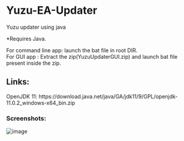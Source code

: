 # Yuzu-EA-Updater

Yuzu updater using java

*Requires Java.

For command line app: launch the bat file in root DIR.<br /> 
For GUI app : Extract the zip(YuzuUpdaterGUI.zip) and launch bat file present inside the zip.
<br/>
<h2>Links:</h2>
OpenJDK 11: https://download.java.net/java/GA/jdk11/9/GPL/openjdk-11.0.2_windows-x64_bin.zip

<h3>Screenshots:</h3>

![image](https://github.com/udayakumarwk/Yuzu-EA-Updater/assets/23242637/a562aac3-b767-4b36-9b7c-567047796a32)
